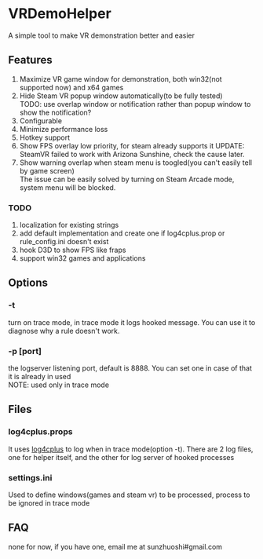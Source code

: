 # VRDemoHelper
A simple tool to make VR demonstration better and easier

## Features
1. Maximize VR game window for demonstration, both win32(not supported now) and x64 games
2. Hide Steam VR popup window automatically(to be fully tested)  
TODO: use overlap window or notification rather than popup window to show the notification?
3. Configurable
4. Minimize performance loss
5. Hotkey support 
6. Show FPS overlay
low priority, for steam already supports it
UPDATE: SteamVR failed to work with Arizona Sunshine, check the cause later.
6. Show warning overlap when steam menu is toogled(you can't easily tell by game screen)  
The issue can be easily solved by turning on Steam Arcade mode, system menu will be blocked.
### TODO 
1. localization for existing strings
2. add default implementation and create one if log4cplus.prop or rule_config.ini doesn't exist
3. hook D3D to show FPS like fraps
4. support win32 games and applications

## Options
### -t  
turn on trace mode, in trace mode it logs hooked message. You can use it to diagnose why a rule doesn't work.  
### -p [port]   
the logserver listening port, default is 8888. You can set one in case of that it is already in used  
NOTE: used only in trace mode  

## Files
### log4cplus.props  
It uses [log4cplus](https://github.com/log4cplus/log4cplus) to log when in trace mode(option -t). There are 2 log files, one for helper itself, and the other for log server of hooked processes 

### settings.ini  
Used to define windows(games and steam vr) to be processed, process to be ignored in trace mode

## FAQ
none for now, if you have one, email me at sunzhuoshi#gmail.com